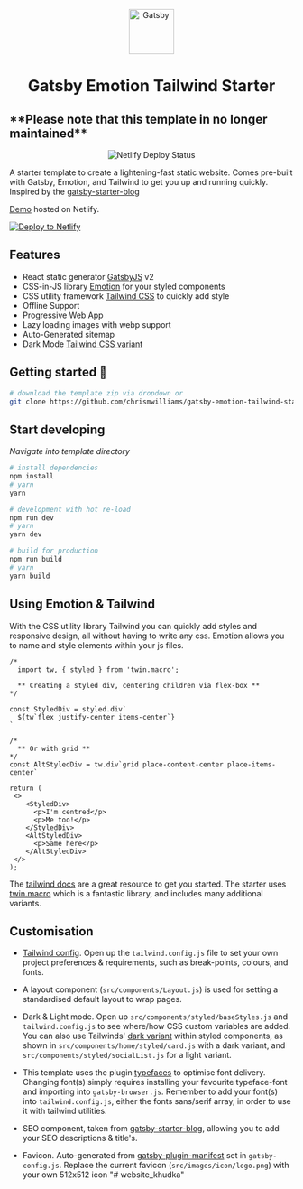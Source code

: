 <p align="center">
  <img alt="Gatsby" src="./src/images/icon/logo.png" width="80" />
</p>
<h1 align="center">
  Gatsby Emotion Tailwind Starter
</h1>

<h2>
  **Please note that this template in no longer maintained**
</h2>

<p align="center">
  <img src="https://api.netlify.com/api/v1/badges/55304957-dc11-4f85-9975-157021aa405a/deploy-status" alt="Netlify Deploy Status">
</p>

A starter template to create a lightening-fast static website. Comes pre-built with Gatsby, Emotion, and Tailwind to get you up and running quickly. Inspired by the [gatsby-starter-blog](https://github.com/gatsbyjs/gatsby-starter-blog)

[Demo](https://gatsby-emotion-tailwind-starter.netlify.app) hosted on Netlify.

[![Deploy to Netlify](https://www.netlify.com/img/deploy/button.svg)](https://app.netlify.com/start/deploy?repository=https://github.com/chrismwilliams/gatsby-emotion-tailwind-starter)

## Features

- React static generator [GatsbyJS](https://www.gatsbyjs.org/) v2
- CSS-in-JS library [Emotion](https://emotion.sh/) for your styled components
- CSS utility framework [Tailwind CSS](https://tailwindcss.com/docs/what-is-tailwind/) to quickly add style
- Offline Support
- Progressive Web App
- Lazy loading images with webp support
- Auto-Generated sitemap
- Dark Mode [Tailwind CSS variant](https://tailwindcss.com/docs/dark-mode#toggling-dark-mode-manually)

## Getting started 🚀

```sh
# download the template zip via dropdown or
git clone https://github.com/chrismwilliams/gatsby-emotion-tailwind-starter.git
```

## Start developing

_Navigate into template directory_

```sh
# install dependencies
npm install
# yarn
yarn

# development with hot re-load
npm run dev
# yarn
yarn dev

# build for production
npm run build
# yarn
yarn build
```

## Using Emotion & Tailwind

With the CSS utility library Tailwind you can quickly add styles and responsive design, all without having to write any css. Emotion allows you to name and style elements within your js files.

```JSX
/*
  import tw, { styled } from 'twin.macro';

  ** Creating a styled div, centering children via flex-box **
*/

const StyledDiv = styled.div`
  ${tw`flex justify-center items-center`}
`

/*
  ** Or with grid **
*/
const AltStyledDiv = tw.div`grid place-content-center place-items-center`

return (
 <>
    <StyledDiv>
      <p>I'm centred</p>
      <p>Me too!</p>
    </StyledDiv>
    <AltStyledDiv>
      <p>Same here</p>
    </AltStyledDiv>
 </>
);
```

The [tailwind docs](https://tailwindcss.com) are a great resource to get you started. The starter uses [twin.macro](https://github.com/ben-rogerson/twin.macro) which is a fantastic library, and includes many additional variants.

## Customisation

- [Tailwind config](https://tailwindcss.com/docs/configuration). Open up the `tailwind.config.js` file to set your own project preferences & requirements, such as break-points, colours, and fonts.

- A layout component (`src/components/Layout.js`) is used for setting a standardised default layout to wrap pages.

- Dark & Light mode. Open up `src/components/styled/baseStyles.js` and `tailwind.config.js` to see where/how CSS custom variables are added. You can also use Tailwinds' [dark variant](https://tailwindcss.com/docs/dark-mode#toggling-dark-mode-manually) within styled components, as shown in `src/components/home/styled/card.js` with a dark variant, and `src/components/styled/socialList.js` for a light variant.

- This template uses the plugin [typefaces](https://github.com/KyleAMathews/typefaces/blob/master/README.md) to optimise font delivery. Changing font(s) simply requires installing your favourite typeface-font and importing into `gatsby-browser.js`. Remember to add your font(s) into `tailwind.config.js`, either the fonts sans/serif array, in order to use it with tailwind utilities.

- SEO component, taken from [gatsby-starter-blog](https://github.com/gatsbyjs/gatsby-starter-blog), allowing you to add your SEO descriptions & title's.

- Favicon. Auto-generated from [gatsby-plugin-manifest](https://github.com/gatsbyjs/gatsby/tree/master/packages/gatsby-plugin-manifest#readme) set in `gatsby-config.js`. Replace the current favicon (`src/images/icon/logo.png`) with your own 512x512 icon
"# website_khudka" 
